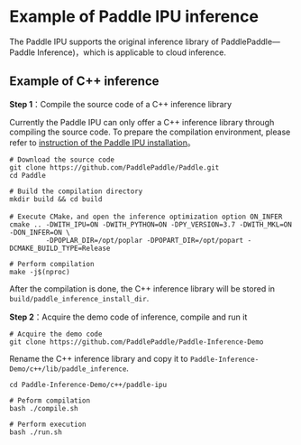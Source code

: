 # Example of Paddle IPU inference

The Paddle IPU supports the original inference library of PaddlePaddle—Paddle Inference)，which is applicable to cloud inference.

## Example of C++ inference

**Step 1**：Compile the source code of a C++ inference library

Currently the Paddle IPU can only offer a C++ inference library through compiling the source code. To prepare the compilation environment, please refer to [instruction of the Paddle IPU installation](./paddle_install_cn.html)。

```
# Download the source code
git clone https://github.com/PaddlePaddle/Paddle.git
cd Paddle

# Build the compilation directory
mkdir build && cd build

# Execute CMake，and open the inference optimization option ON_INFER
cmake .. -DWITH_IPU=ON -DWITH_PYTHON=ON -DPY_VERSION=3.7 -DWITH_MKL=ON -DON_INFER=ON \
         -DPOPLAR_DIR=/opt/poplar -DPOPART_DIR=/opt/popart -DCMAKE_BUILD_TYPE=Release

# Perform compilation
make -j$(nproc)
```

After the compilation is done, the C++ inference library will be stored in `build/paddle_inference_install_dir`.

**Step 2**：Acquire the demo code of inference, compile and run it

```
# Acquire the demo code
git clone https://github.com/PaddlePaddle/Paddle-Inference-Demo
```

Rename the C++ inference library and copy it to `Paddle-Inference-Demo/c++/lib/paddle_inference`.

```
cd Paddle-Inference-Demo/c++/paddle-ipu

# Peform compilation
bash ./compile.sh

# Perform execution
bash ./run.sh
```
